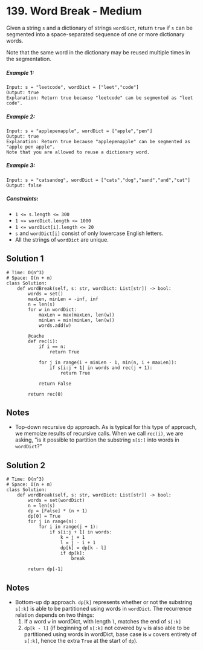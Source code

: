 # 139. Word Break - Medium

Given a string `s` and a dictionary of strings `wordDict`, return `true` if `s` can be segmented into a space-separated sequence of one or more dictionary words.

Note that the same word in the dictionary may be reused multiple times in the segmentation.

##### Example 1:

```
Input: s = "leetcode", wordDict = ["leet","code"]
Output: true
Explanation: Return true because "leetcode" can be segmented as "leet code".
```

##### Example 2:

```
Input: s = "applepenapple", wordDict = ["apple","pen"]
Output: true
Explanation: Return true because "applepenapple" can be segmented as "apple pen apple".
Note that you are allowed to reuse a dictionary word.
```

##### Example 3:

```
Input: s = "catsandog", wordDict = ["cats","dog","sand","and","cat"]
Output: false
```

##### Constraints:

- `1 <= s.length <= 300`
- `1 <= wordDict.length <= 1000`
- `1 <= wordDict[i].length <= 20`
- `s` and `wordDict[i]` consist of only lowercase English letters.
- All the strings of `wordDict` are unique.

## Solution 1

```
# Time: O(n^3)
# Space: O(n + m)
class Solution:
    def wordBreak(self, s: str, wordDict: List[str]) -> bool:
        words = set()
        maxLen, minLen = -inf, inf
        n = len(s)
        for w in wordDict:
            maxLen = max(maxLen, len(w))
            minLen = min(minLen, len(w))
            words.add(w)
        
        @cache
        def rec(i):
            if i == n:
                return True
            
            for j in range(i + minLen - 1, min(n, i + maxLen)):
                if s[i:j + 1] in words and rec(j + 1):
                    return True
                
            return False
        
        return rec(0)
```

## Notes
- Top-down recursive dp approach. As is typical for this type of approach, we memoize results of recursive calls. When we call `rec(i)`, we are asking, "is it possible to partition the substring `s[i:]` into words in `wordDict`?" 

## Solution 2

```
# Time: O(n^3)
# Space: O(n + m)
class Solution:
    def wordBreak(self, s: str, wordDict: List[str]) -> bool:
        words = set(wordDict)
        n = len(s)
        dp = [False] * (n + 1)
        dp[0] = True
        for j in range(n):
            for i in range(j + 1):
                if s[i:j + 1] in words:
                    k = j + 1
                    l = j - i + 1
                    dp[k] = dp[k - l]
                    if dp[k]:
                        break
                        
        return dp[-1]
```

## Notes
- Bottom-up dp approach. `dp[k]` represents whether or not the substring `s[:k]` is able to be partitioned using words in `wordDict`. The recurrence relation depends on two things: 
    1. If a word `w` in wordDict, with length `l`, matches the end of `s[:k]` 
    2. `dp[k - l]` (if beginning of `s[:k]` not covered by `w` is also able to be partitioned using words in wordDict, base case is `w` covers entirety of `s[:k]`, hence the extra `True` at the start of `dp`).